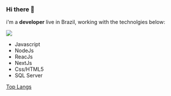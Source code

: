 ### Hi there 👋

i'm a **developer** live in Brazil, working with the technolgies below:

<img src="https://img.shields.io/static/v1?label=javascript&message=JS&color=F7DF1E&style=for-the-badge&logo=JavaScript"/>


- Javascript
- NodeJs
- ReacJs
- NextJs
- Css/HTML5
- SQL Server


[Top Langs](https://github-readme-stats.vercel.app/api/top-langs/?username=rafcez&theme=tokyonight)
